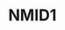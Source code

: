 # NMID1

<html>
<head>
  <title>NMID</title>
  <meta name="viewport" content="width=device-wiidth, initial-scale=1"/>
<body>
